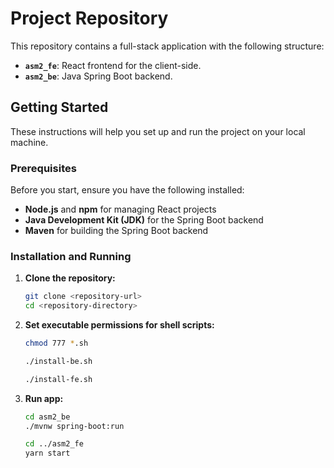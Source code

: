 # Project Repository

This repository contains a full-stack application with the following structure:

- **`asm2_fe`**: React frontend for the client-side.
- **`asm2_be`**: Java Spring Boot backend.

## Getting Started

These instructions will help you set up and run the project on your local machine.

### Prerequisites

Before you start, ensure you have the following installed:

- **Node.js** and **npm** for managing React projects
- **Java Development Kit (JDK)** for the Spring Boot backend
- **Maven** for building the Spring Boot backend

### Installation and Running

1. **Clone the repository:**

   ```bash
   git clone <repository-url>
   cd <repository-directory>
   ```

2. **Set executable permissions for shell scripts:**

   ```bash
   chmod 777 *.sh
   ```

   ```bash
   ./install-be.sh
   ```

   ```bash
   ./install-fe.sh
   ```

3. **Run app:**

   ```bash
   cd asm2_be
   ./mvnw spring-boot:run
   ```

   ```bash
   cd ../asm2_fe
   yarn start
   ```
